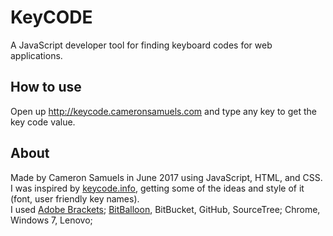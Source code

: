 # KeyCODE
A JavaScript developer tool for finding keyboard codes for web applications.

## How to use
Open up http://keycode.cameronsamuels.com and type any key to get the key code value.

## About
Made by Cameron Samuels in June 2017 using JavaScript, HTML, and CSS.
<br />
I was inspired by <a href="http://keycode.info">keycode.info</a>, getting some of the ideas and style of it (font, user friendly key names).
<br />
I used <a href="http://brackets.io">Adobe Brackets</a>; <a href="http://bitballoon.com">BitBalloon</a>, BitBucket, GitHub, SourceTree; Chrome, Windows 7, Lenovo;
